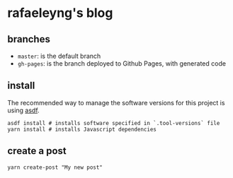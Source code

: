 # rafaeleyng's blog

## branches

- `master`: is the default branch
- `gh-pages`: is the branch deployed to Github Pages, with generated code

## install

The recommended way to manage the software versions for this project is using [asdf](https://github.com/asdf-vm/asdf).

```shell
asdf install # installs software specified in `.tool-versions` file
yarn install # installs Javascript dependencies
```

## create a post

```shell
yarn create-post "My new post"
```
